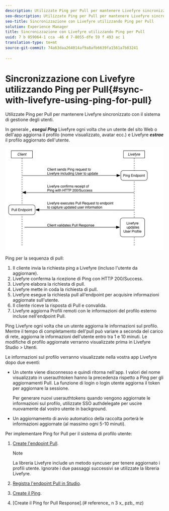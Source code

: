 ```yaml
---
description: Utilizzate Ping per Pull per mantenere Livefyre sincronizzato con il sistema di gestione degli utenti.
seo-description: Utilizzate Ping per Pull per mantenere Livefyre sincronizzato con il sistema di gestione degli utenti.
seo-title: Sincronizzazione con Livefyre utilizzando Ping per Pull
solution: Experience Manager
title: Sincronizzazione con Livefyre utilizzando Ping per Pull
uuid: 7 b 059064-1 cca -46 d 7-8055-dfe 59 f 493 ac 1
translation-type: tm+mt
source-git-commit: 74a63daa264014af9a8afb6639fa1561a7b83241

---
```



# Sincronizzazione con Livefyre utilizzando Ping per Pull{#sync-with-livefyre-using-ping-for-pull}

Utilizzate Ping per Pull per mantenere Livefyre sincronizzato con il sistema di gestione degli utenti.

In generale ***, esegui Ping*** Livefyre ogni volta che un utente del sito Web o dell&#39;app aggiorna il profilo (nome visualizzato, avatar ecc.) e Livefyre ***estrae*** il profilo aggiornato dell&#39;utente.

![](assets/Ping-for-Pull.png)

Ping per la sequenza di pull:

1. Il cliente invia la richiesta ping a Livefyre (incluso l&#39;utente da aggiornare).
1. Livefyre conferma la ricezione di Ping con HTTP 200/Success.
1. Livefyre elabora la richiesta di pull.
1. Livefyre mette in coda la richiesta di pull.
1. Livefyre esegue la richiesta pull all&#39;endpoint per acquisire informazioni aggiornate sull&#39;utente.
1. Il cliente riceve la risposta di Pull e convalida.
1. Livefyre aggiorna Profili remoti con le informazioni del profilo esterno incluse nell&#39;endpoint Pull.

Ping Livefyre ogni volta che un utente aggiorna le informazioni sul profilo. Mentre il tempo di completamento dell&#39;pull può variare a seconda del carico di rete, aggiorna le informazioni dell&#39;utente entro tra 1 e 10 minuti. Le modifiche di profilo aggiornate verranno visualizzate prima in Livefyre Studio &gt; Utenti.

Le informazioni sul profilo verranno visualizzate nella vostra app Livefyre dopo due eventi:

* Un utente viene disconnesso e quindi ritorna nell&#39;app. I valori del nome visualizzato in userauthtoken hanno la precedenza rispetto a Ping per gli aggiornamenti Pull. La funzione di login o login utente aggiorna il token per aggiornare la sessione.

   Per generare nuovi userauthtokens quando vengono aggiornate le informazioni sul profilo, utilizzate SSO authdelegate per uscire nuovamente dal vostro utente in background.

* Un aggiornamento di avvio automatico della raccolta porterà le informazioni aggiornate (al massimo ogni 5-10 minuti).

Per implementare Ping for Pull per il sistema di profilo utente:

1. [Create l&#39;endpoint Pull](#t_build_the_pull_endpoint).

   >[!NOTE]
   >
   >La libreria Livefyre include un metodo syncuser per tenere aggiornato i profili utente. Ignorate i due passaggi successivi se utilizzate la libreria Livefyre.

1. [Registra l&#39;endpoint Pull in Studio](#register_the_endpoint_with_studio).
1. [Create il Ping](#t_build_the_ping).
1. [Create il Ping for Pull Response].(# reference_ n 3 x_ pzb_ mz)
